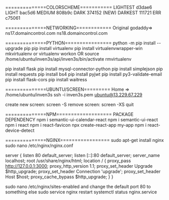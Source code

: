 ==============COLORSCHEME===========
LIGHTEST 	d3dae6
LIGHT    	bac5d6
MEDIUM	 	808b9c
DARK 		374152 (NEW)
DARKEST	 	111721
ERR			c75061

==============NETWORKING============
Original godaddy=>
ns17.domaincontrol.com
ns18.domaincontrol.com

==============PYTHON================
python -m pip install --upgrade pip
pip install virtualenv
pip install virtualenvwrapper-win
mkvirtualenv <projectname> or virtualenv <projectname>
workon <projectname> OR source /home/ubuntu/inven3s/api/inven3s/bin/activate
rmvirtualenv <projectname>
	
pip install flask
pip install mysql-connector-python
pip install simplejson
pip install requests
pip install bs4
pip install pyjwt
pip install py3-validate-email
pip install flask-cors
pip install waitress

==============UBUNTU/SCREEN=========
Home => /home/ubuntu/inven3s
ssh -i inven3s.pem ubuntu@13.229.67.229

create new screen: screen -S <screenname>
remove screen: screen -XS <screennumber> quit

==============NPM===================
PACKAGE DEPENDENCY
npm i semantic-ui-calendar-react
npm i semantic-ui-react
npm i react
npm i react-favicon
npx create-react-app my-app
npm i react-device-detect

==============NGINX=================
sudo apt-get install nginx
sudo nano /etc/nginx/nginx.conf

server {
   listen         80 default_server;
   listen         [::]:80 default_server;
   server_name    localhost;
   root           /usr/share/nginx/html;
   location / {
       proxy_pass http://127.0.0.1:3000;
       proxy_http_version 1.1;
       proxy_set_header Upgrade $http_upgrade;
       proxy_set_header Connection 'upgrade';
       proxy_set_header Host $host;
       proxy_cache_bypass $http_upgrade;
   }
}

sudo nano /etc/nginx/sites-enabled and change the default port 80 to something else
sudo service nginx restart
systemctl status nginx.service 